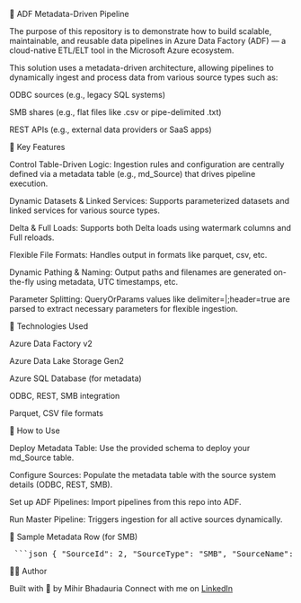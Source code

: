 💼 ADF Metadata-Driven Pipeline

The purpose of this repository is to demonstrate how to build scalable, maintainable, and reusable data pipelines in Azure Data Factory (ADF) — a cloud-native ETL/ELT tool in the Microsoft Azure ecosystem.

This solution uses a metadata-driven architecture, allowing pipelines to dynamically ingest and process data from various source types such as:

ODBC sources (e.g., legacy SQL systems)

SMB shares (e.g., flat files like .csv or pipe-delimited .txt)

REST APIs (e.g., external data providers or SaaS apps)

🧠 Key Features

Control Table-Driven Logic: Ingestion rules and configuration are centrally defined via a metadata table (e.g., md_Source) that drives pipeline execution.

Dynamic Datasets & Linked Services: Supports parameterized datasets and linked services for various source types.

Delta & Full Loads: Supports both Delta loads using watermark columns and Full reloads.

Flexible File Formats: Handles output in formats like parquet, csv, etc.

Dynamic Pathing & Naming: Output paths and filenames are generated on-the-fly using metadata, UTC timestamps, etc.

Parameter Splitting: QueryOrParams values like delimiter=|;header=true are parsed to extract necessary parameters for flexible ingestion.

🧪 Technologies Used

Azure Data Factory v2

Azure Data Lake Storage Gen2

Azure SQL Database (for metadata)

ODBC, REST, SMB integration

Parquet, CSV file formats

🔧 How to Use

Deploy Metadata Table: Use the provided schema to deploy your md_Source table.

Configure Sources: Populate the metadata table with the source system details (ODBC, REST, SMB).

Set up ADF Pipelines: Import pipelines from this repo into ADF.

Run Master Pipeline: Triggers ingestion for all active sources dynamically.

🧩 Sample Metadata Row (for SMB)
<pre lang="md"> ```json { "SourceId": 2, "SourceType": "SMB", "SourceName": "Payroll_Timesheets", "LinkedService": "LS_LEGACY_SMB", "ObjectOrPath": "\\\\BaapDataSet\\\\payroll\\\\in\\\\Timesheets_*.txt", "QueryOrParams": "delimiter=|;header=true", "LoadType": "PerFile", "WatermarkCol": null, "TargetPath": "adls:/bronze/payroll/timesheets/", "FileFormat": "parquet", "Active": true } ``` </pre>

👨‍💻 Author

Built with 💪 by Mihir Bhadauria
Connect with me on [LinkedIn](https://www.linkedin.com/in/mihir-bhadauria/)
